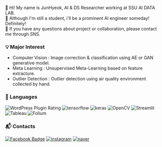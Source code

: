 👋 Hi! My name is JunHyeok, AI & DS Researcher working at SSU AI DATA LAB.   
🌱 Although I'm still a student, i'll be a prominent AI engineer someday! Definitely!    
💬 If you have any questions about project or collaboration, please contact me through SNS.   


### 💡 Major Interest
- Computer Vision : Image correction & classification using AE or GAN generative model.
- Meta Learning : Unsupervised Meta-Learning based on feature extracture.
- Outlier Detection : Outlier detection using air quality environment collected by hand.

### 📜 Languages
![WordPress Plugin Rating](https://img.shields.io/wordpress/plugin/stars/bbpress?color=3776AB&label=Python&logo=python&logoColor=white&style=plastic) ![tensorflow](https://img.shields.io/badge/Tensorflow-FF6F00?style=flat&logo=tensorflow&logoColor=white) ![keras](https://img.shields.io/badge/keras-c90000?style=flat&logo=keras&logoColor=white) ![OpenCV](https://img.shields.io/badge/OpenCV-5C3EE8?style=flat&logo=OpenCV&logoColor=white) ![Streamlit](https://img.shields.io/badge/Streamlit-FF4B4B?style=flat&logo=Streamlit&logoColor=white) ![Tableau](https://img.shields.io/badge/Tableau-E97627?style=flat&logo=Tableau&logoColor=white) ![Folium](https://img.shields.io/badge/Folium-77B829?style=flat&logo=Folium&logoColor=white)

### 📬 Contacts
[![Facebook Badge](https://img.shields.io/badge/facebook-1877f2?style=flat&logo=facebook&logoColor=white&link=https://www.facebook.com/profile.php?id=100005255884099)](https://www.facebook.com/profile.php?id=100005255884099) [![instagram](https://img.shields.io/badge/instagram-EC036A?style=flat&logo=instagram&logoColor=white&link=https://www.instagram.com/revolt_cool)](https://www.instagram.com/revolt_cool/) [![naver](https://img.shields.io/badge/blog-03C75A?style=flat&logo=Naver&logoColor=white&link=https://blog.naver.com/wxx1123)](https://blog.naver.com/wxx1123)
